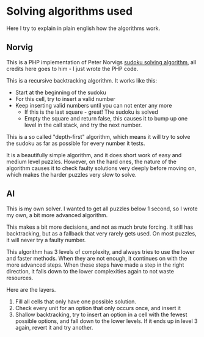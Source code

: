 # Solving algorithms used

Here I try to explain in plain english how the algorithms work.

## Norvig

This is a PHP implementation of Peter Norvigs [sudoku solving algorithm](http://norvig.com/sudoku.html),
all credits here goes to him - I just wrote the PHP code.

This is a recursive backtracking algorithm. It works like this:

- Start at the beginning of the sudoku
- For this cell, try to insert a valid number
- Keep inserting valid numbers until you can not enter any more
    - If this is the last square - great! The sudoku is solved
    - Empty the square and return false, this causes it to bump up one level in the
        call stack, and try the next number.

This is a so called "depth-first" algorithm, which means it will try to solve
the sudoku as far as possible for every number it tests.

It is a beautifully simple algorithm, and it does short work of easy and medium
level puzzles. However, on the hard ones, the nature of the algorithm causes
it to check faulty solutions very deeply before moving on, which makes the
harder puzzles very slow to solve.

## AI

This is my own solver. I wanted to get all puzzles below 1 second, so I wrote my
own, a bit more advanced algorithm.

This makes a bit more decisions, and not as much brute forcing. It still has
backtracking, but as a fallback that very rarely gets used. On most puzzles,
it will never try a faulty number.

This algorithm has 3 levels of complexity, and always tries to use the lower
and faster methods. When they are not enough, it continues on with the more advanced
steps. When these steps have made a step in the right direction, it falls down
to the lower complexities again to not waste resources.

Here are the layers.

1. Fill all cells that only have one possible solution.
2. Check every unit for an option that only occurs once, and insert it
3. Shallow backtracking, try to insert an option in a cell with the fewest possible options,
    and fall down to the lower levels. If it ends up in level 3 again, revert it and try another.
